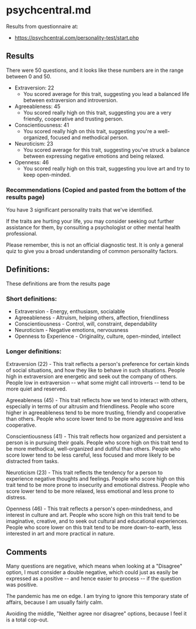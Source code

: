 
# psychcentral.md

Results from questionnaire at:

- https://psychcentral.com/personality-test/start.php

## Results

There were 50 questions, and it looks like these numbers are in the range between 0 and 50.

- Extraversion: 22
  - You scored average for this trait, suggesting you lead a balanced life between extraversion and introversion.
- Agreeableness: 45
  - You scored really high on this trait, suggesting you are a very friendly, cooperative and trusting person.
- Conscientiousness: 41
  - You scored really high on this trait, suggesting you're a well-organized, focused and methodical person.
- Neuroticism: 23
  - You scored average for this trait, suggesting you've struck a balance between expressing negative emotions and being relaxed.
- Openness: 46
  - You scored really high on this trait, suggesting you love art and try to keep open-minded.

### Recommendations (Copied and pasted from the bottom of the results page)

You have 3 significant personality traits that we've identified.

If the traits are hurting your life, you may consider seeking out further assistance for them, by consulting a psychologist or other mental health professional.

Please remember, this is not an official diagnostic test. It is only a general quiz to give you a broad understanding of common personality factors.

## Definitions:

These definitions are from the results page

### Short definitions:

- Extraversion - Energy, enthusiasm, socialable
- Agreeableness - Altruism, helping others, affection, friendliness
- Conscientiousness - Control, will, constraint, dependability
- Neuroticism - Negative emotions, nervousness
- Openness to Experience - Originality, culture, open-minded, intellect

### Longer definitions:

Extraversion (22) - This trait reflects a person's preference for certain kinds of social situations, and how they like to behave in such situations. People high in extraversion are energetic and seek out the company of others. People low in extraversion -- what some might call introverts -- tend to be more quiet and reserved.

Agreeableness (45) - This trait reflects how we tend to interact with others, especially in terms of our altrusim and friendliness. People who score higher in agreeableness tend to be more trusting, friendly and cooperative than others. People who score lower tend to be more aggressive and less cooperative.

Conscientiousness (41) - This trait reflects how organized and persistent a person is in pursuing their goals. People who score high on this trait tend to be more methodical, well-organized and dutiful than others. People who score lower tend to be less careful, less focused and more likely to be distracted from tasks.

Neuroticism (23) - This trait reflects the tendency for a person to experience negative thoughts and feelings.  People who score high on this trait tend to be more prone to insecurity and emotional distress.  People who score lower tend to be more relaxed, less emotional and less prone to distress.

Openness (46) - This trait reflects a person's open-mindedness, and interest in culture and art. People who score high on this trait tend to be imaginative, creative, and to seek out cultural and educational experiences. People who score lower on this trait tend to be more down-to-earth, less interested in art and more practical in nature.

## Comments

Many questions are negative, which means when looking at a "Disagree" option, I must consider a double negative,
which could just as easily be expressed as a positive -- and hence easier to process -- if the question was positive.

The pandemic has me on edge.  I am trying to ignore this temporary state of affairs, because I am usually fairly calm.

Avoiding the middle, "Neither agree nor disagree" options, because I feel it is a total cop-out.


